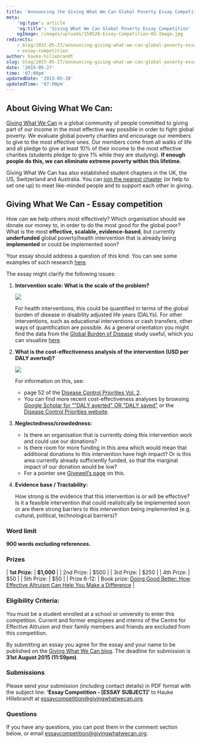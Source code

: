 ```yaml
---
title: 'Announcing the Giving What We Can Global Poverty Essay Competition ($2000 in prize money): ‘Where should we donate to do the most good?’'
meta:
    'og:type': article
    'og:title': 'Giving What We Can Global Poverty Essay Competition'
    ogImage: /images/uploads/150528-Essay-Competition-OG-Image.jpg
redirects:
    - blog/2015-05-27/announcing-giving-what-we-can-global-poverty-essay-competition-2000-in-prize-money
    - essay-competition
author: hauke-hillebrandt
slug: blog/2015-05-27/announcing-giving-what-we-can-global-poverty-essay-competition-2000-in-prize-money
date: '2015-05-27'
time: '07:00pm'
updatedDate: '2015-05-28'
updatedTime: '07:00pm'
---
```

<style>article li p, article li li { font-size: 1em;}article tr { border-bottom: 1px solid #CCC;}</style>

## About Giving What We Can:

[Giving What We Can](https://www.givingwhatwecan.org/) is a global community of people committed to giving part of our income in the most effective way possible in order to fight global poverty. We evaluate global poverty charities and encourage our members to give to the most effective ones. Our members come from all walks of life and all pledge to give at least 10% of their income to the most effective charities (students pledge to give 1% while they are studying). **If enough people do this, we can eliminate extreme poverty within this lifetime.**

Giving What We Can has also established student chapters in the UK, the US, Switzerland and Australia. You can [join the nearest chapter](https://www.givingwhatwecan.org/get-involved/chapters) (or help to set one up) to meet like-minded people and to support each other in giving.

## Giving What We Can - Essay competition

How can we help others most effectively? Which organisation should we donate our money to, in order to do the most good for the global poor? What is the most **effective, scalable, evidence-based**, but currently **underfunded** global poverty/health intervention that is already being **implemented** or could be implemented soon?

Your essay should address a question of this kind. You can see some examples of such research [here](http://www.givewell.org/international/technical/programs).

The essay might clarify the following issues:

1.  **Intervention scale: What is the scale of the problem?**

    ![](https://lh4.googleusercontent.com/rILS3C1BYFecK2j8N51ZOQOFpPuAGw7DhYelSn2ssZ1ggPDGAOl2iLW7mQsl-Hpy4TL4mx0qyO_b3hikjtywpvDEjhV9TTB_mhrzqeMurS5GiksY4BgZ0eZ1hJszx9T8P0wHGcs)

    For health interventions, this could be quantified in terms of the global burden of disease in disability adjusted life years (DALYs). For other interventions, such as educational interventions or cash transfers, other ways of quantification are possible. As a general orientation you might find the data from the [Global Burden of Disease](http://www.thelancet.com/journals/lancet/article/PIIS0140-6736%2812%2961689-4/abstract) study useful, which you can visualize [here](http://vizhub.healthdata.org/gbd-compare/).

2.  **What is the cost-effectiveness analysis of the intervention (USD per DALY averted)?**

    ![](https://lh4.googleusercontent.com/8Tg_A2j8cLazHrMAfyFQePHWLkxwzI9s3V_ETPtMd2Y1RtbbkGx9bRjCKqFEKcvBBFIDD8z1iVzxoDwpRw70dt0xrkpXWqQbjdHHSb6rjsiaCXuaXxxHFzzVGfojZQd9xRovRik)

    For information on this, see:

    *   page 52 of the [Disease Control Priorities Vol. 2](http://dcp-3.org/sites/default/files/dcp2/DCP02.pdf).
    *   You can find more recent cost-effectiveness analyses by browsing [Google Scholar for “"DALY averted" OR "DALY saved"](https://scholar.google.com/scholar?hl=en&q=%22DALY+averted%22+OR+%22DALY+saved%22&btnG=&as_sdt=1%2C5&as_sdtp=) or the [Disease Control Priorities website](http://dcp-3.org/).
3.  **Neglectedness/crowdedness:**

    *   Is there an organisation that is currently doing this intervention work and could use our donations?
    *   Is there room for more funding in this area which would mean that additional donations to this intervention have high impact? Or is this area currently already sufficiently funded, so that the marginal impact of our donation would be low?
    *   For a pointer see [Givewell’s page](http://www.givewell.org/international/technical/criteria/scalability) on this.
4.  **Evidence base / Tractability:**

    How strong is the evidence that this intervention is or will be effective? Is it a feasible intervention that could realistically be implemented soon or are there strong barriers to this intervention being implemented (e.g. cultural, political, technological barriers)?

### Word limit

**900 words excluding references.**

### Prizes

| **1st Prize:** | **$1,000** |
| 2nd Prize: | $500 |
| 3rd Prize: | $250 |
| 4th Prize: | $50 |
| 5th Prize: | $50 |
| Prize 6-12: | Book prize: [Doing Good Better: How Effective Altruism Can Help You Make a Difference](http://www.amazon.com/Doing-Good-Better-Effective-Difference/dp/1592409105?tag=s4charity-20) |

### Eligibility Criteria:

You must be a student enrolled at a school or university to enter this competition. Current and former employees and interns of the Centre for Effective Altruism and their family members and friends are excluded from this competition.

By submitting an essay you agree for the essay and your name to be published on the [Giving What We Can blog](http://givingwhatwecan.org/blog). The deadline for submission is **31st August 2015 (11:59pm)**.

### Submissions

Please send your submission (including contact details) in PDF format with the subject line: **‘Essay Competition - [ESSAY SUBJECT]’** to Hauke Hillebrandt at [essaycompetition@givingwhatwecan.org](mailto:essaycompetition@givingwhatwecan.org).

### Questions

If you have any questions, you can post them in the comment section below, or email [essaycompetition@givingwhatwecan.org](mailto:essaycompetition@givingwhatwecan.org).